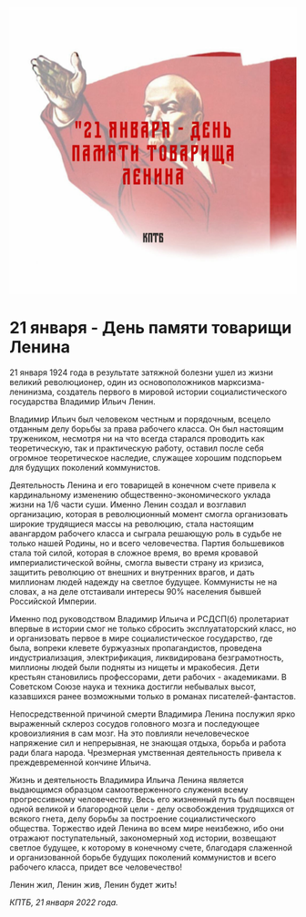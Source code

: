 
![](./img/old/lenin_pamiat.jpg)


# 21 января - День памяти товарищи Ленина


21 января 1924 года в результате
затяжной болезни ушел из жизни великий революционер, один из
основоположников марксизма-ленинизма, создатель первого в мировой
истории социалистического государства Владимир Ильич Ленин.



Владимир
Ильич был человеком честным и порядочным, всецело отданным делу борьбы
за права рабочего класса. Он был настоящим тружеником, несмотря ни на
что всегда старался проводить как теоретическую, так и практическую
работу, оставил после себя огромное теоретическое наследие, служащее
хорошим подспорьем для будущих поколений коммунистов.



Деятельность
Ленина и его товарищей в конечном счете привела к кардинальному
изменению общественно-экономического уклада жизни на 1/6 части суши.
Именно Ленин создал и возглавил организацию, которая в революционный
момент смогла организовать широкие трудящиеся массы на революцию, стала
настоящим авангардом рабочего класса и сыграла решающую роль в судьбе не
только нашей Родины, но и всего человечества. Партия большевиков стала
той силой, которая в сложное время, во время кровавой империалистической
войны, смогла вывести страну из кризиса, защитить революцию от внешних и
внутренних врагов, и дать миллионам людей надежду на светлое будущее.
Коммунисты не на словах, а на деле отстаивали интересы 90\% населения
бывшей Российской Империи.



Именно под руководством Владимир
Ильича и РСДСП(б) пролетариат впервые в истории смог не только сбросить
эксплуататорский класс, но и организовать первое в мире социалистическое
государство, где была, вопреки клевете буржуазных пропагандистов,
проведена индустриализация, электрификация, ликвидирована
безграмотность, миллионы людей были подняты из нищеты и мракобесия. Дети
крестьян становились профессорами, дети рабочих - академиками. В
Советском Союзе наука и техника достигли небывалых высот, казавшихся
ранее возможными только в романах писателей-фантастов.



Непосредственной
причиной смерти Владимира Ленина послужил ярко выраженный склероз
сосудов головного мозга и последующее кровоизлияния в сам мозг. На это
повлияли нечеловеческое напряжение сил и непрерывная, не знающая отдыха,
борьба и работа ради блага народа. Чрезмерная умственная деятельность
привела к преждевременной кончине Ильича.



Жизнь и деятельность
Владимира Ильича Ленина является выдающимся образцом самоотверженного
служения всему прогрессивному человечеству. Весь его жизненный путь был
посвящен одной великой и благородной цели - делу освобождения трудящихся
от всякого гнета, делу борьбы за построение социалистического общества.
Торжество идей Ленина во всем мире неизбежно, ибо они отражают
поступательный, закономерный ход истории, возвещают светлое будущее, к
которому в конечному счете, благодаря слаженной и организованной борьбе
будущих поколений коммунистов и всего рабочего класса, придет все
человечество!



Ленин жил, Ленин жив, Ленин будет жить!





*КПТБ, 21 января 2022 года.*
